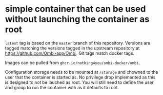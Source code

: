 # simple container that can be used without launching the container as root

`latest` tag is based on the `master` branch of this repository.
Versions are tagged matching the versions tagged in the upstream repository at https://github.com/Ombi-app/Ombi.
Git tags match docker tags.

Images can be pulled from `ghcr.io/nothing4you/ombi-docker/ombi`.

Configuration storage needs to be mounted at `/storage` and chowned to the user that the container is started as.
No privilege drop implemented as this is designed to not be lauched as root.
You will still need to define the user and group to run the container with as it defaults to root.
